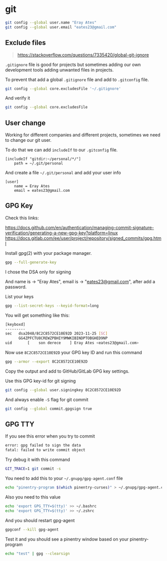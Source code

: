 # git

```sh
git config --global user.name "Eray Ates"
git config --global user.email "eates23@gmail.com"
```

## Exclude files

> https://stackoverflow.com/questions/7335420/global-git-ignore

`.gitignore` file is good for projects but sometimes adding our own development tools adding unwanted files in projects.

To prevent that add a global `.gitignore` file and add to `.gitconfig` file.

```sh
git config --global core.excludesFile '~/.gitignore'
```

And verify it

```sh
git config --global core.excludesFile
```

## User change

Working for different companies and different projects, sometimes we need to change our git user.

To do that we can add `includeIf` to our `.gitconfig` file.

```
[includeIf "gitdir:~/personal/*/"]
    path = ~/.git/personal
```

And create a file `~/.git/personal` and add your user info

```
[user]
    name = Eray Ates
    email = eates23@gmail.com
```

## GPG Key

Check this links:

https://docs.github.com/en/authentication/managing-commit-signature-verification/generating-a-new-gpg-key?platform=linux  
https://docs.gitlab.com/ee/user/project/repository/signed_commits/gpg.html

Install gpg(2) with your package manager.

```sh
gpg --full-generate-key
```

I chose the DSA only for signing

And name is -> "Eray Ates", email is -> "eates23@gmail.com", after add a password.

List your keys

```sh
gpg --list-secret-keys --keyid-format=long
```

You will get something like this:

```sh
[keyboxd]
---------
sec   dsa2048/8C2C8572CE10E92D 2023-11-25 [SC]
      GG4ZPFCTU8CREWZPBHIY9MWKIBINDPTOBGHED9NP
uid       [    son derece    ] Eray Ates <eates23@gmail.com>
```

Now use `8C2C8572CE10E92D` your GPG key ID and run this command

```sh
gpg --armor --export 8C2C8572CE10E92D
```

Copy the output and add to GitHub/GitLab GPG key settings.

Use this GPG key-id for git signing

```sh
git config --global user.signingkey 8C2C8572CE10E92D
```

And always enable `-S` flag for git commit

```sh
git config --global commit.gpgsign true
```

## GPG TTY

If you see this error when you try to commit

```sh
error: gpg failed to sign the data
fatal: failed to write commit object
```

Try debug it with this command

```sh
GIT_TRACE=1 git commit -s
```

You need to add this to your `~/.gnupg/gpg-agent.conf` file

```sh
echo "pinentry-program $(which pinentry-curses)" > ~/.gnupg/gpg-agent.conf
```

Also you need to this value

```sh
echo 'export GPG_TTY=$(tty)' >> ~/.bashrc
echo 'export GPG_TTY=$(tty)' >> ~/.zshrc
```

And you should restart gpg-agent

```sh
gpgconf --kill gpg-agent
```

Test it and you should see a pinentry window based on your pinentry-program

```sh
echo "test" | gpg --clearsign
```
